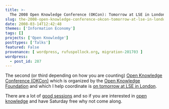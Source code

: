 ```yaml
---
title: >-
  The 2008 Open Knowledge Conference (OKCon): Tomorrow at LSE in London
slug: the-2008-open-knowledge-conference-okcon-tomorrow-at-lse-in-london
date: 2008-03-14T12:42:48
themes: ['Information Economy']
tags: []
projects: ['Open Knowledge']
posttypes: ['Talks']
featured: False
provenance: [ wordpress, rufuspollock.org, migration-201703 ]
wordpress:
  - post_id: 287
---
```


The second (or third depending on how you are counting) [Open Knowledge Conference (OKCon)](http://www.okfn.org/okcon/) which is organized by the [Open Knowledge Foundation](http://www.okfn.org/) and which I help coordinate is [on tomorrow at LSE in London](http://blog.okfn.org/2008/03/14/the-2008-open-knowledge-conference-okcon-is-on-tomorrow-at-lse-in-london/).

There are a lot of [good sessions](http://www.okfn.org/okcon/programme) and so if you are interested in [open knowledge](http://www.opendefinition.org) and have Saturday free why not come along.

